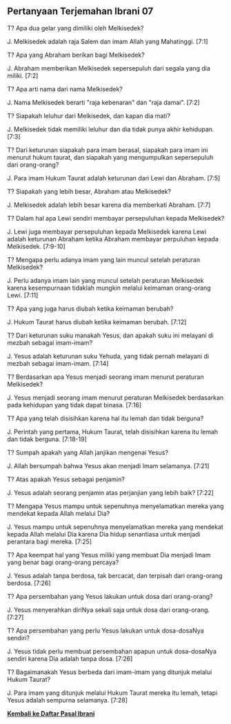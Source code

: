 ﻿## Pertanyaan Terjemahan Ibrani 07 ##

T? Apa dua gelar yang dimiliki oleh Melkisedek?

J. Melkisedek adalah raja Salem dan imam Allah yang Mahatinggi. [7:1]

T? Apa yang Abraham berikan bagi Melkisedek?

J. Abraham memberikan Melkisedek sepersepuluh dari segala yang dia miliki. [7:2]

T? Apa arti nama dari nama Melkisedek?

J. Nama Melkisedek berarti "raja kebenaran" dan "raja damai". [7:2]

T? Siapakah leluhur dari Melkisedek, dan kapan dia mati?

J. Melkisedek tidak memiliki leluhur dan dia tidak punya akhir kehidupan. [7:3]

T? Dari keturunan siapakah para imam berasal, siapakah para imam ini menurut hukum taurat, dan siapakah yang mengumpulkan sepersepuluh dari orang-orang?

J. Para imam Hukum Taurat adalah keturunan dari Lewi dan Abraham. [7:5]

T? Siapakah yang lebih besar, Abraham atau Melkisedek?

J. Melkisedek adalah lebih besar karena dia memberkati Abraham. [7:7]

T? Dalam hal apa Lewi sendiri membayar persepuluhan kepada Melkisedek?

J. Lewi juga membayar persepuluhan kepada Melkisedek karena Lewi adalah keturunan Abraham ketika Abraham membayar perpuluhan kepada Melkisedek. [7:9-10]

T? Mengapa perlu adanya imam yang lain muncul setelah peraturan Melkisedek?

J. Perlu adanya imam lain yang muncul setelah peraturan Melkisedek karena kesempurnaan tidaklah mungkin melalui keimaman orang-orang Lewi. [7:11]

T? Apa yang juga harus diubah ketika keimaman berubah?

J. Hukum Taurat harus diubah ketika keimaman berubah. [7:12]

T? Dari keturunan suku manakah Yesus, dan apakah suku ini melayani di mezbah sebagai imam-imam?

J. Yesus adalah keturunan suku Yehuda, yang tidak pernah melayani di mezbah sebagai imam-imam. [7:14]

T? Berdasarkan apa Yesus menjadi seorang imam menurut peraturan Melkisedek?

J. Yesus menjadi seorang imam menurut peraturan Melkisedek berdasarkan pada kehidupan yang tidak dapat binasa. [7:16]

T? Apa yang telah disisihkan karena hal itu lemah dan tidak berguna?

J. Perintah yang pertama, Hukum Taurat, telah disisihkan karena itu lemah dan tidak berguna. [7:18-19]

T? Sumpah apakah yang Allah janjikan mengenai Yesus?

J. Allah bersumpah bahwa Yesus akan menjadi Imam selamanya. [7:21]

T? Atas apakah Yesus sebagai penjamin?

J. Yesus adalah seorang penjamin atas perjanjian yang lebih baik? [7:22]

T? Mengapa Yesus mampu untuk sepenuhnya menyelamatkan mereka yang mendekat kepada Allah melalui Dia?

J. Yesus mampu untuk sepenuhnya menyelamatkan mereka yang mendekat kepada Allah melalui Dia karena Dia hidup senantiasa untuk menjadi perantara bagi mereka. [7:25]

T? Apa keempat hal yang Yesus miliki yang membuat Dia menjadi Imam yang benar bagi orang-orang percaya?

J. Yesus adalah tanpa berdosa, tak bercacat, dan terpisah dari orang-orang berdosa. [7:26]

T? Apa persembahan yang Yesus lakukan untuk dosa dari orang-orang?

J. Yesus menyerahkan diriNya sekali saja untuk dosa dari orang-orang. [7:27]

T? Apa persembahan yang perlu Yesus lakukan untuk dosa-dosaNya sendiri?

J. Yesus tidak perlu membuat persembahan apapun untuk dosa-dosaNya sendiri karena Dia adalah tanpa dosa. [7:26]

T? Bagaimanakah Yesus berbeda dari imam-imam yang ditunjuk melalui Hukum Taurat?

J. Para imam yang ditunjuk melalui Hukum Taurat mereka itu lemah, tetapi Yesus adalah sempurna selamanya. [7:28]

__[Kembali ke Daftar Pasal Ibrani](./)__

